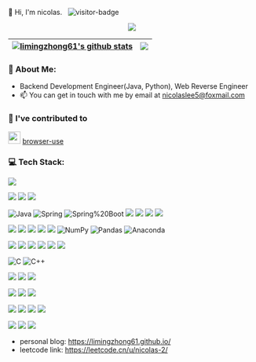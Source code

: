 <p>
    👋 Hi, I'm nicolas.
    &nbsp;&nbsp;<img src="https://visitor-badge.laobi.icu/badge?page_id=limingzhong61.readme" alt="visitor-badge" />
</p>
<p align="center">
  <img align="center" src="https://github-profile-trophy.vercel.app/?username=limingzhong61&count_private=true&column=-1&title=MultipleLang,Star,Follower,Commit,Issue,PullRequest,Repositories" >
</p>

| <a href="https://github.com/anuraghazra/github-readme-stats"><img align="center" src="https://github-readme-stats.vercel.app/api?username=limingzhong61&count_private=true&show_icons=true&icon_color=805AD5&text_color=718096&bg_color=ffffff&include_all_commits=true&hide=contribs&count_private=true&theme=buefy&hide_border=true" alt="limingzhong61's github stats" /></a> | <a href="https://github.com/anuraghazra/github-readme-stats"><img align="center" src="https://github-readme-stats.vercel.app/api/top-langs/?username=limingzhong61&layout=compact&theme=buefy&hide_border=true&hide=css,html,vue,scss" /></a> |
| ------------- | ------------- |

### 💫 About Me:
- Backend Development Engineer(Java, Python), Web Reverse Engineer​​
- 📫 You can get in touch with me by email at [nicolaslee5@foxmail.com](nicolaslee5@foxmail.com)

### 🔨 I've contributed to

[<img src="https://avatars.githubusercontent.com/u/192012301?s=48&amp;v=4" height="25px">](https://github.com/browser-use/browser-use) [browser-use](https://github.com/browser-use/browser-use)
### 💻 Tech Stack:

[![](https://img.shields.io/badge/-macOS-292e33?style=flat-square&logo=apple&logoColor=ffffff)](https://www.apple.com/macos/big-sur/)

[![](https://img.shields.io/badge/IDE-Visual%20Studio%20Code-blue?style=flat-square&logo=visual-studio-code&logoColor=ffffff)](https://code.visualstudio.com/)
[![](https://img.shields.io/badge/IDE-IntelliJ%20IDEA-000000?style=flat-square&logo=IntelliJ%20IDEA&logoColor=ffffff)]([https://www.jetbrains.com/zh-cn/idea/)
[![](https://img.shields.io/badge/Google%20Chrome-4285F4?style=flat-square&logo=Google%20Chrome&logoColor=ffffff)]([https://www.google.com/intl/zh-CN/chrome/)


![Java](https://img.shields.io/badge/java-%23ED8B00.svg?style=flat-square&logo=openjdk&logoColor=white)
![Spring](https://img.shields.io/badge/spring-%236DB33F.svg?style=flat-square&logo=spring&logoColor=white)
![Spring%20Boot](https://img.shields.io/badge/-Spring%20Boot-%236DB33F.svg?style=flat-square&logo=Spring%20Boot&logoColor=white)
[![](https://img.shields.io/badge/-MyBatis-6DB33F?style=flat-square&logo=Mybatis&logoColor=ffffff)](https://mybatis.org/mybatis-3/)
[![](https://img.shields.io/badge/-Guava-6DB33F?style=flat-square&logo=Guava&logoColor=ffffff)](https://github.com/google/guava)
[![](https://img.shields.io/badge/-Apache%20Maven-C71A36?style=flat-square&logo=Apache%20Maven&logoColor=ffffff)](https://maven.apache.org/)
[![](https://img.shields.io/badge/-Apache%20Tomcat-292e33?style=flat-square&logo=Apache%20Tomcat&logoColor=yellow)](https://tomcat.apache.org/)


[![](https://img.shields.io/badge/python-%2314354C.svg?style=flat-square&logo=python&logoColor=white)](https://www.python.org/)
[![](https://img.shields.io/badge/FastAPI-292e33?style=flat-square&logo=fastapi&logoColor=green)](https://fastapi.tiangolo.com/)
[![](https://img.shields.io/badge/-uv-292e33?style=flat-square&logo=uv&logoColor=green)](https://docs.astral.sh/uv/)
[![](https://img.shields.io/badge/-Playwright-6DB33F?style=flat-square&logo=Playwright&logoColor=ffffff)](https://playwright.dev/python/)
[![](https://img.shields.io/badge/-PySide-6DB33F?style=flat-square&logo=PySide&logoColor=ffffff)](https://wiki.qt.io/Qt_for_Python)
![NumPy](https://img.shields.io/badge/numpy-%23013243.svg?style=flat-square&logo=numpy&logoColor=white) 
![Pandas](https://img.shields.io/badge/pandas-%23150458.svg?style=flat-square&logo=pandas&logoColor=white)
![Anaconda](https://img.shields.io/badge/Anaconda-%2344A833.svg?style=flat-square&logo=anaconda&logoColor=white) 

[![](https://img.shields.io/badge/-HTML5-E34F26?style=flat-square&logo=html5&logoColor=white)](https://html.spec.whatwg.org/)
[![](https://img.shields.io/badge/-CSS3-1572B6?style=flat-square&logo=css3&logoColor=white)](https://www.w3.org/Style/CSS/)
[![](https://img.shields.io/badge/-JavaScript-F7DF1E?style=flat-square&logo=JavaScript&logoColor=white)](https://www.javascript.com/)
[![](https://img.shields.io/badge/-Node.js-339933?style=flat-square&logo=Node.js&logoColor=ffffff)](https://nodejs.org/zh-cn/)
[![](https://img.shields.io/badge/-Vue.js-4fc08d?style=flat-square&logo=vue.js&logoColor=ffffff)](https://vuejs.org/)
[![](https://img.shields.io/badge/-NPM-cb3837?style=flat-square&logo=npm&logoColor=white)](https://npmjs.com/)

![C](https://img.shields.io/badge/c-%2300599C.svg?style=for-the-badge&logo=c&logoColor=white) 
![C++](https://img.shields.io/badge/c++-%2300599C.svg?style=for-the-badge&logo=c%2B%2B&logoColor=white)

[![](https://img.shields.io/badge/-MySQL-4479A1?style=flat-square&logo=MySQL&logoColor=ffffff)](https://www.mysql.com/cn/)
[![](https://img.shields.io/badge/-MongoDB-47a248?style=flat-square&logo=mongodb&logoColor=ffffff)](https://www.mongodb.com/)
[![](https://img.shields.io/badge/-Redis-DC382D?style=flat-square&logo=Redis&logoColor=ffffff)](https://redis.io/)

[![](https://img.shields.io/badge/-RabbitMQ-FF6600?style=flat-square&logo=RabbitMQ&logoColor=ffffff)](https://www.rabbitmq.com/)
[![](https://img.shields.io/badge/-Kafka-6DB33F?style=flat-square&logo=Kafka&logoColor=ffffff)](https://kafka.apache.org/)
[![](https://img.shields.io/badge/-Apache%20RocketMQ-D77310?style=flat-square&logo=Apache%20RocketMQ&logoColor=ffffff)](https://rocketmq.apache.org/)

[![](https://img.shields.io/badge/-Linux-fcc624?style=flat-square&logo=linux&logoColor=white)](https://www.linuxfoundation.org/)
[![](https://img.shields.io/badge/-Bash-4EAA25?style=flat-square&logo=GNU%20Bash&logoColor=ffffff)](https://www.gnu.org/software/bash/)
[![](https://img.shields.io/badge/-Nginx-269539?style=flat-square&logo=nginx&logoColor=ffffff)](https://nginx.org/)
[![](https://img.shields.io/badge/-Docker-2496ED?style=flat-square&logo=docker&logoColor=ffffff)](https://www.docker.com/)

[![](https://img.shields.io/badge/-Markdown-000000?style=flat-square&logo=Markdown&logoColor=ffffff)](https://www.markdownguide.org/)
[![](https://img.shields.io/badge/-Hexo-0E83CD?style=flat-square&logo=Hexo&logoColor=ffffff)](https://hexo.io/zh-cn/)
[![](https://img.shields.io/badge/-LeetCode-FFA116?style=flat-square&logo=LeetCode&logoColor=ffffff)](https://leetcode.cn/)


- personal blog: https://limingzhong61.github.io/   
- leetcode link: https://leetcode.cn/u/nicolas-2/

